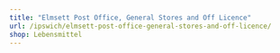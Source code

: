 ```yaml
---
title: "Elmsett Post Office, General Stores and Off Licence"
url: /ipswich/elmsett-post-office-general-stores-and-off-licence/
shop: Lebensmittel
---
```

